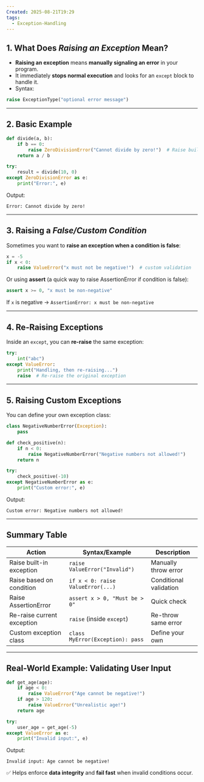 ```yaml
---
Created: 2025-08-21T19:29
tags:
  - Exception-Handling
---
```

## 1. What Does _Raising an Exception_ Mean?

- **Raising an exception** means **manually signaling an error** in your program.
- It immediately **stops normal execution** and looks for an `except` block to handle it.
- Syntax:

```Python
raise ExceptionType("optional error message")
```

---

## 2. Basic Example

```Python
def divide(a, b):
    if b == 0:
        raise ZeroDivisionError("Cannot divide by zero!")  # Raise built-in exception
    return a / b

try:
    result = divide(10, 0)
except ZeroDivisionError as e:
    print("Error:", e)
```

Output:

```Plain
Error: Cannot divide by zero!
```

---

## 3. Raising a _False/Custom Condition_

Sometimes you want to **raise an exception when a condition is false**:

```Python
x = -5
if x < 0:
    raise ValueError("x must not be negative!")  # custom validation
```

Or using **assert** (a quick way to raise AssertionError if condition is false):

```Python
assert x >= 0, "x must be non-negative"
```

If `x` is negative → `AssertionError: x must be non-negative`

---

## 4. Re-Raising Exceptions

Inside an `except`, you can **re-raise** the same exception:

```Python
try:
    int("abc")
except ValueError:
    print("Handling, then re-raising...")
    raise  # Re-raise the original exception
```

---

## 5. Raising Custom Exceptions

You can define your own exception class:

```Python
class NegativeNumberError(Exception):
    pass

def check_positive(n):
    if n < 0:
        raise NegativeNumberError("Negative numbers not allowed!")
    return n

try:
    check_positive(-10)
except NegativeNumberError as e:
    print("Custom error:", e)
```

Output:

```Plain
Custom error: Negative numbers not allowed!
```

---

## Summary Table

|Action|Syntax/Example|Description|
|---|---|---|
|Raise built-in exception|`raise ValueError("Invalid")`|Manually throw error|
|Raise based on condition|`if x < 0: raise ValueError(...)`|Conditional validation|
|Raise AssertionError|`assert x > 0, "Must be > 0"`|Quick check|
|Re-raise current exception|`raise` (inside `except`)|Re-throw same error|
|Custom exception class|`class MyError(Exception): pass`|Define your own|

---

## Real-World Example: Validating User Input

```Python
def get_age(age):
    if age < 0:
        raise ValueError("Age cannot be negative!")
    if age > 120:
        raise ValueError("Unrealistic age!")
    return age

try:
    user_age = get_age(-5)
except ValueError as e:
    print("Invalid input:", e)
```

Output:

```Plain
Invalid input: Age cannot be negative!
```

✅ Helps enforce **data integrity** and **fail fast** when invalid conditions occur.